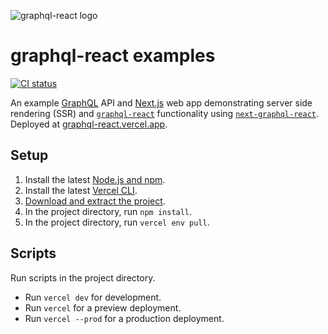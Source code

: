![graphql-react logo](https://cdn.jsdelivr.net/gh/jaydenseric/graphql-react@0.1.0/graphql-react-logo.svg)

# graphql-react examples

[![CI status](https://github.com/jaydenseric/graphql-react-examples/workflows/CI/badge.svg)](https://github.com/jaydenseric/graphql-react-examples/actions)

An example [GraphQL](https://graphql.org) API and [Next.js](https://nextjs.org) web app demonstrating server side rendering (SSR) and [`graphql-react`](https://github.com/jaydenseric/graphql-react) functionality using [`next-graphql-react`](https://github.com/jaydenseric/next-graphql-react). Deployed at [graphql-react.vercel.app](https://graphql-react.vercel.app).

## Setup

1.  Install the latest [Node.js and npm](https://npmjs.com/get-npm).
2.  Install the latest [Vercel CLI](https://vercel.com/download).
3.  [Download and extract the project](https://github.com/jaydenseric/graphql-react-examples/archive/master.zip).
4.  In the project directory, run `npm install`.
5.  In the project directory, run `vercel env pull`.

## Scripts

Run scripts in the project directory.

- Run `vercel dev` for development.
- Run `vercel` for a preview deployment.
- Run `vercel --prod` for a production deployment.
